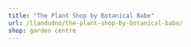 ```yaml
---
title: "The Plant Shop by Botanical Babe"
url: /llandudno/the-plant-shop-by-botanical-babe/
shop: garden centre
---
```

